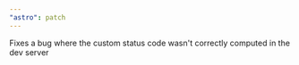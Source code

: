 ```yaml
---
"astro": patch
---
```


Fixes a bug where the custom status code wasn't correctly computed in the dev server
